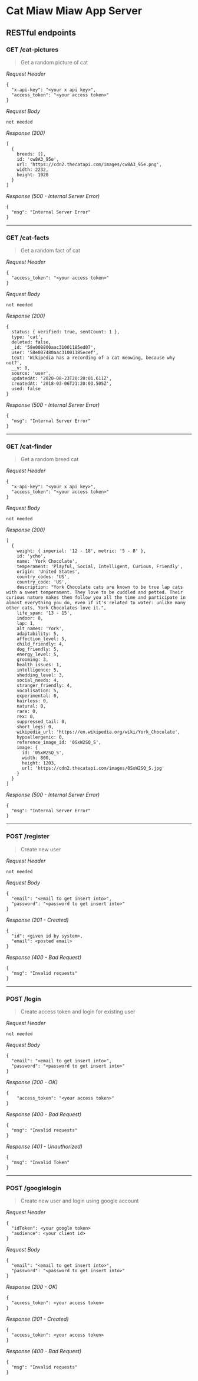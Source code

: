 # Cat Miaw Miaw App Server

## RESTful endpoints
### GET /cat-pictures

> Get a random picture of cat

_Request Header_
```
{
  "x-api-key": "<your x api key>",
  "access_token": "<your access token>"
}
```

_Request Body_
```
not needed
```

_Response (200)_
```
[
  {
    breeds: [],
    id: 'cw8A3_95e',
    url: 'https://cdn2.thecatapi.com/images/cw8A3_95e.png',
    width: 2232,
    height: 1920
  }
]
```

_Response (500 - Internal Server Error)_
```
{
  "msg": "Internal Server Error"
}
```
---
### GET /cat-facts

> Get a random fact of cat

_Request Header_
```
{
  "access_token": "<your access token>"
}
```

_Request Body_
```
not needed
```

_Response (200)_
```
{
  status: { verified: true, sentCount: 1 },
  type: 'cat',
  deleted: false,
  _id: '58e008800aac31001185ed07',
  user: '58e007480aac31001185ecef',
  text: 'Wikipedia has a recording of a cat meowing, because why not?',
  __v: 0,
  source: 'user',
  updatedAt: '2020-08-23T20:20:01.611Z',
  createdAt: '2018-03-06T21:20:03.505Z',
  used: false
}
```

_Response (500 - Internal Server Error)_
```
{
  "msg": "Internal Server Error"
}
```
---
### GET /cat-finder

> Get a random breed cat

_Request Header_
```
{
  "x-api-key": "<your x api key>",
  "access_token": "<your access token>"
}
```

_Request Body_
```
not needed
```

_Response (200)_
```
[
  {
    weight: { imperial: '12 - 18', metric: '5 - 8' },
    id: 'ycho',
    name: 'York Chocolate',
    temperament: 'Playful, Social, Intelligent, Curious, Friendly',
    origin: 'United States',
    country_codes: 'US',
    country_code: 'US',
    description: "York Chocolate cats are known to be true lap cats with a sweet temperament. They love to be cuddled and petted. Their curious nature makes them follow you all the time and participate in almost everything you do, even if it's related to water: unlike many other cats, York Chocolates love it.",
    life_span: '13 - 15',
    indoor: 0,
    lap: 1,
    alt_names: 'York',
    adaptability: 5,
    affection_level: 5,
    child_friendly: 4,
    dog_friendly: 5,
    energy_level: 5,
    grooming: 3,
    health_issues: 1,
    intelligence: 5,
    shedding_level: 3,
    social_needs: 4,
    stranger_friendly: 4,
    vocalisation: 5,
    experimental: 0,
    hairless: 0,
    natural: 0,
    rare: 0,
    rex: 0,
    suppressed_tail: 0,
    short_legs: 0,
    wikipedia_url: 'https://en.wikipedia.org/wiki/York_Chocolate',
    hypoallergenic: 0,
    reference_image_id: '0SxW2SQ_S',
    image: {
      id: '0SxW2SQ_S',
      width: 800,
      height: 1203,
      url: 'https://cdn2.thecatapi.com/images/0SxW2SQ_S.jpg'
    }
  }
]
```

_Response (500 - Internal Server Error)_
```
{
  "msg": "Internal Server Error"
}
```
---
### POST /register

> Create new user

_Request Header_
```
not needed
```

_Request Body_
```
{
  "email": "<email to get insert into>",
  "password": "<password to get insert into>"
}
```

_Response (201 - Created)_
```
{
  "id": <given id by system>,
  "email": <posted email>
}
```

_Response (400 - Bad Request)_
```
{
  "msg": "Invalid requests"
}
```
---
### POST /login

> Create access token and login for existing user

_Request Header_
```
not needed
```

_Request Body_
```
{
  "email": "<email to get insert into>",
  "password": "<password to get insert into>"
}
```

_Response (200 - OK)_
```
{
    "access_token": "<your access token>"
}
```

_Response (400 - Bad Request)_
```
{
  "msg": "Invalid requests"
}
```

_Response (401 - Unauthorized)_
```
{
  "msg": "Invalid Token"
}
```
---
### POST /googlelogin

> Create new user and login using google account

_Request Header_
```
{
  "idToken": <your google token>
  "audience": <your client id>
}
```

_Request Body_
```
{
  "email": "<email to get insert into>",
  "password": "<password to get insert into>"
}
```

_Response (200 - OK)_
```
{
  "access_token": <your access token>
}
```

_Response (201 - Created)_
```
{
  "access_token": <your access token>
}
```

_Response (400 - Bad Request)_
```
{
  "msg": "Invalid requests"
}
```
